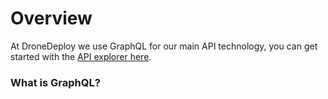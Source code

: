 # Overview

At DroneDeploy we use GraphQL for our main API technology, you can get started with the [API explorer here](https://public-apis.dronedeploy.com/graphql?).

### What is GraphQL?





